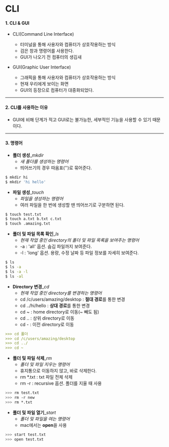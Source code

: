 # CLI



#### 1. CLI & GUI

- CLI(Command Line Interface)

     - 터미널을 통해 사용자와 컴퓨터가 상호작용하는 방식
     - 검은 창과 명령어를 사용한다.
     - GUI가 나오기 전 컴퓨터의 생김새

     

- GUI(Graphic User Interface)

  - 그래픽을 통해 사용자와 컴퓨터가 상호작용하는 방식
  - 현재 우리에게 보이는 화면
  - GUI의 등장으로 컴퓨터가 대중화되었다.

  

---

 

#### 2. CLI를 사용하는 이유

   - GUI에 비해 단계가 적고 GUI로는 불가능한, 세부적인 기능을 사용할 수 있기 때문이다.



---



 #### 3. 명령어

- **폴더 생성**_*mkdir*
     - *새 폴더를 생성하는 명령어*
     - 띄어쓰기의 경우 따옴표('')로 묶어준다.


```bash
$ mkdir hi
$ mkdir 'hi hello'
```



- **파일 생성**_*touch*
  - *파일을 생성하는 명령어*
  - 여러 파일을 한 번에 생성할 땐 띄어쓰기로 구분하면 된다. 

```bash
$ touch test.txt
$ touch a.txt b.txt c.txt
$ touch .amazing.txt
```



- **폴더 및 파일 목록 확인**_*ls*
     - *현재 작업 중인 directory의 폴더 및 파일 목록을 보여주는 명령어*
     - -a : 'all' 옵션. 숨김 파일까지 보여준다.
     - -l : 'long' 옵션. 용량, 수정 날짜 등 파일 정보를 자세히 보여준다.

```bash
$ ls
$ ls -a
$ ls -a -l
$ ls -al
```



- **Directory 변경**_*cd*
     - *현재 작업 중인 directory를 변경하는 명령어*
     - cd /c/users/amazing/desktop : **절대 경로**를 통한 변경
     - cd ../hi/hello : **상대 경로**를 통한 변경
     - cd ~ : home directory로 이동(~ 빼도 됨)
     - cd .. : 상위 directory로 이동
     - cd - : 이전 directory로 이동

```markdown
>>> cd 폴더
>>> cd /c/users/amazing/desktop
>>> cd ../
>>> cd ~
```



- **폴더 및 파일 삭제**_*rm*
     - *폴더 및 파일 지우는 명령어*
     - 휴지통으로 이동하지 않고, 바로 삭제한다.
     - rm *.txt : txt 파일 전체 삭제
     - rm -r : recursive 옵션. 폴더를 지울 때 사용

```bash
>>> rm test.txt
>>> rm -r new
>>> rm *.txt
```



- **폴더 및 파일 열기**_*start*
  - *폴더 및 파일을 여는 명령어*
  - mac에서는 **open**을 사용

```bash
>>> start test.txt
>>> open test.txt
```

